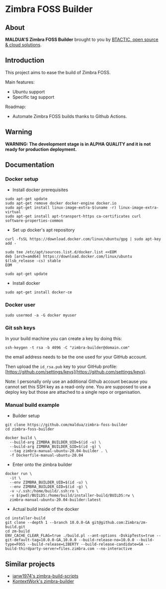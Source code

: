 # Zimbra FOSS Builder

## About

**MALDUA'S Zimbra FOSS Builder** brought to you by [BTACTIC, open source & cloud solutions](https://www.btactic.com).

## Introduction

This project aims to ease the build of Zimbra FOSS.

Main features:

- Ubuntu support
- Specific tag support

Roadmap:

- Automate Zimbra FOSS builds thanks to Github Actions.

## Warning

**WARNING: The development stage is in ALPHA QUALITY and it is not ready for production deployment.**

## Documentation

### Docker setup

* Install docker prerequisites

```
sudo apt-get update
sudo apt-get remove docker docker-engine docker.io
sudo apt-get install linux-image-extra-$(uname -r) linux-image-extra-virtual
sudo apt-get install apt-transport-https ca-certificates curl software-properties-common
```
* Set up docker's apt repository

```
curl -fsSL https://download.docker.com/linux/ubuntu/gpg | sudo apt-key add -

sudo tee /etc/apt/sources.list.d/docker.list <<EOM
deb [arch=amd64] https://download.docker.com/linux/ubuntu $(lsb_release -cs) stable
EOM

sudo apt-get update
```

* Install docker

```
sudo apt-get install docker-ce
```

### Docker user

```
sudo usermod -a -G docker myuser
```

### Git ssh keys

In your build machine you can create a key by doing this:

```
ssh-keygen -t rsa -b 4096 -C "zimbra-builder@domain.com"
```

the email address needs to be the one used for your GitHub account.

Then upload the `id_rsa.pub` key to your GitHub profile: [https://github.com/settings/keys](https://github.com/settings/keys).

Note: I personally only use an additional Github account because you cannot set this SSH key as a read-only one. You are supposed to use a deploy key but those are attached to a single repo or organisation.

### Manual build example

* Builder setup

```
git clone https://github.com/maldua/zimbra-foss-builder
cd zimbra-foss-builder
```

```
docker build \
  --build-arg ZIMBRA_BUILDER_UID=$(id -u) \
  --build-arg ZIMBRA_BUILDER_GID=$(id -g) \
  --tag zimbra-manual-ubuntu-20.04-builder . \
  -f Dockerfile-manual-ubuntu-20.04
```

* Enter onto the zimbra builder

```
docker run \
  -it \
  --env ZIMBRA_BUILDER_UID=$(id -u) \
  --env ZIMBRA_BUILDER_GID=$(id -g) \
  -v ~/.ssh:/home/build/.ssh:ro \
  -v $(pwd)/BUILDS:/home/build/installer-build/BUILDS:rw \
  zimbra-manual-ubuntu-20.04-builder:latest
```

* Actual build inside of the docker

```
cd installer-build
git clone --depth 1 --branch 10.0.0-GA git@github.com:Zimbra/zm-build.git
cd zm-build
ENV_CACHE_CLEAR_FLAG=true ./build.pl --ant-options -DskipTests=true --git-default-tag=10.0.0-GA,10.0.0 --build-release-no=10.0.0 --build-type=FOSS --build-release=LIBERTY --build-release-candidate=GA --build-thirdparty-server=files.zimbra.com --no-interactive
```

## Similar projects

- [ianw1974's zimbra-build-scripts](https://github.com/ianw1974/zimbra-build-scripts)
- [KontextWork's zimbra-builder](https://github.com/KontextWork/zimbra-builder)
